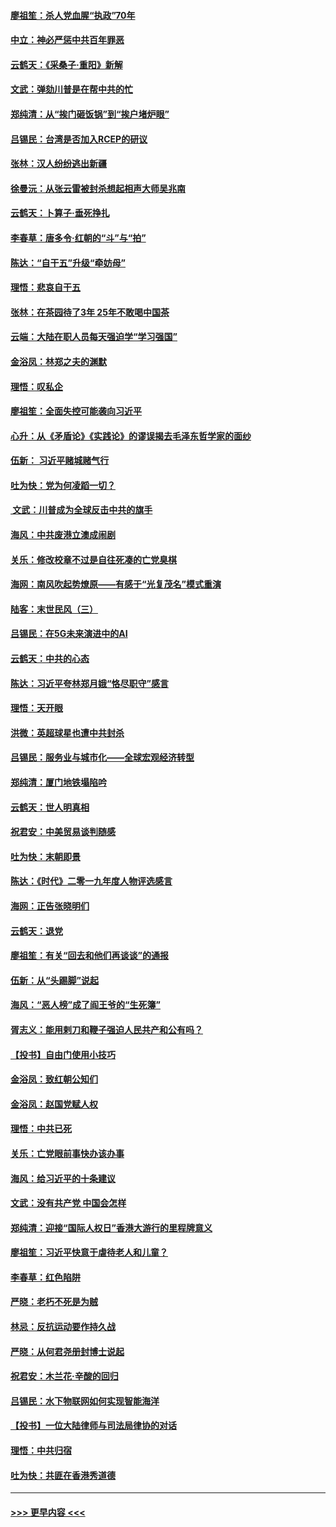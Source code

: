 #### [廖祖笙：杀人党血腥“执政”70年](../pages/nsc993/n11745144.md?t=12262244) 
#### [中立：神必严惩中共百年罪恶](../pages/nsc993/n11744970.md?t=12262244) 
#### [云鹤天：《采桑子‧重阳》新解](../pages/nsc993/n11744948.md?t=12262244) 
#### [文武：弹劾川普是在帮中共的忙](../pages/nsc993/n11744758.md?t=12262244) 
#### [郑纯清：从“挨门砸饭锅”到“挨户堵炉眼”](../pages/nsc993/n11744745.md?t=12262244) 
#### [吕锡民：台湾是否加入RCEP的研议](../pages/nsc993/n11744701.md?t=12262244) 
#### [张林：汉人纷纷逃出新疆](../pages/nsc993/n11743530.md?t=12262244) 
#### [徐曼沅：从张云雷被封杀想起相声大师吴兆南](../pages/nsc993/n11741816.md?t=12262244) 
#### [云鹤天：卜算子‧垂死挣扎](../pages/nsc993/n11739956.md?t=12262244) 
#### [李春草：唐多令‧红朝的“斗”与“拍”](../pages/nsc993/n11739830.md?t=12262244) 
#### [陈达：“自干五”升级“牵妨母”](../pages/nsc993/n11739724.md?t=12262244) 
#### [理悟：悲哀自干五](../pages/nsc993/n11739547.md?t=12262244) 
#### [张林：在茶园待了3年 25年不敢喝中国茶](../pages/nsc993/n11739240.md?t=12262244) 
#### [云端：大陆在职人员每天强迫学“学习强国”](../pages/nsc993/n11738735.md?t=12262244) 
#### [金浴凤：林郑之夫的渊默](../pages/nsc993/n11737735.md?t=12262244) 
#### [理悟：叹私企](../pages/nsc993/n11737715.md?t=12262244) 
#### [廖祖笙：全面失控可能袭向习近平](../pages/nsc993/n11737704.md?t=12262244) 
#### [心升：从《矛盾论》《实践论》的谬误揭去毛泽东哲学家的面纱](../pages/nsc993/n11736962.md?t=12262244) 
#### [伍新： 习近平赌城赌气行](../pages/nsc993/n11736929.md?t=12262244) 
#### [吐为快：党为何凌蹈一切？](../pages/nsc993/n11736915.md?t=12262244) 
#### [ 文武：川普成为全球反击中共的旗手](../pages/nsc993/n11736882.md?t=12262244) 
#### [海风：中共废港立澳成闹剧](../pages/nsc993/n11735857.md?t=12262244) 
#### [关乐：修改校章不过是自往死凑的亡党臭棋](../pages/nsc993/n11735097.md?t=12262244) 
#### [海网：南风吹起势燎原——有感于“光复茂名”模式重演](../pages/nsc993/n11732308.md?t=12262244) 
#### [陆客：末世民风（三）](../pages/nsc993/n11732211.md?t=12262244) 
#### [吕锡民：在5G未来演进中的AI](../pages/nsc993/n11730010.md?t=12262244) 
#### [云鹤天：中共的心态](../pages/nsc993/n11729906.md?t=12262244) 
#### [陈达：习近平夸林郑月娥“恪尽职守”感言](../pages/nsc993/n11729881.md?t=12262244) 
#### [理悟：天开眼](../pages/nsc993/n11729699.md?t=12262244) 
#### [洪微：英超球星也遭中共封杀](../pages/nsc993/n11727243.md?t=12262244) 
#### [吕锡民：服务业与城市化——全球宏观经济转型](../pages/nsc993/n11725845.md?t=12262244) 
#### [郑纯清：厦门地铁塌陷吟](../pages/nsc993/n11725813.md?t=12262244) 
#### [云鹤天：世人明真相](../pages/nsc993/n11725621.md?t=12262244) 
#### [祝君安：中美贸易谈判随感](../pages/nsc993/n11725609.md?t=12262244) 
#### [吐为快：末朝即景](../pages/nsc993/n11723365.md?t=12262244) 
#### [陈达：《时代》二零一九年度人物评选感言](../pages/nsc993/n11723337.md?t=12262244) 
#### [海网：正告张晓明们](../pages/nsc993/n11723228.md?t=12262244) 
#### [云鹤天：退党](../pages/nsc993/n11723056.md?t=12262244) 
#### [廖祖笙：有关“回去和他们再谈谈”的通报](../pages/nsc993/n11722442.md?t=12262244) 
#### [伍新：从“头踢脚”说起](../pages/nsc993/n11722429.md?t=12262244) 
#### [海风：“恶人榜”成了阎王爷的“生死簿”](../pages/nsc993/n11722272.md?t=12262244) 
#### [胥志义：能用剌刀和鞭子强迫人民共产和公有吗？](../pages/nsc993/n11720569.md?t=12262244) 
#### [【投书】自由门使用小技巧](../pages/nsc993/n11720180.md?t=12262244) 
#### [金浴凤：致红朝公知们](../pages/nsc993/n11720563.md?t=12262244) 
#### [金浴凤：赵国党赋人权](../pages/nsc993/n11720533.md?t=12262244) 
#### [理悟：中共已死](../pages/nsc993/n11720233.md?t=12262244) 
#### [关乐：亡党眼前事快办该办事](../pages/nsc993/n11719160.md?t=12262244) 
#### [海风：给习近平的十条建议](../pages/nsc993/n11717616.md?t=12262244) 
#### [文武：没有共产党 中国会怎样](../pages/nsc993/n11717584.md?t=12262244) 
#### [郑纯清：迎接“国际人权日”香港大游行的里程牌意义](../pages/nsc993/n11717417.md?t=12262244) 
#### [廖祖笙：习近平快意于虐待老人和儿童？](../pages/nsc993/n11715313.md?t=12262244) 
#### [李春草：红色陷阱](../pages/nsc993/n11715029.md?t=12262244) 
#### [严晓：老朽不死是为贼](../pages/nsc993/n11712910.md?t=12262244) 
#### [林忌：反抗运动要作持久战](../pages/nsc993/n11712623.md?t=12262244) 
#### [严晓：从何君尧册封博士说起](../pages/nsc993/n11712465.md?t=12262244) 
#### [祝君安：木兰花·辛酸的回归](../pages/nsc993/n11712381.md?t=12262244) 
#### [吕锡民：水下物联网如何实现智能海洋](../pages/nsc993/n11711158.md?t=12262244) 
#### [【投书】一位大陆律师与司法局律协的对话](../pages/nsc993/n11709675.md?t=12262244) 
#### [理悟：中共归宿](../pages/nsc993/n11710059.md?t=12262244) 
#### [吐为快：共匪在香港秀道德](../pages/nsc993/n11709979.md?t=12262244) 

----
#### [ >>> 更早内容 <<< ](../indexes/nsc993-earlier.md)

